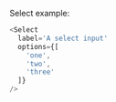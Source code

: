 
Select example:

```js
<Select
  label='A select input'
  options={[
    'one',
    'two',
    'three'
  ]}
/>

```
